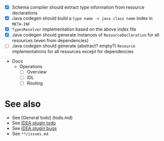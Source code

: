 - [x] Schema compiler should extract type information from resource declarations
- [x] Java codegen should build a `type name -> java class name` index in `META-INF`
- [x] `TypesResolver` implementation based on the above index file
- [x] Java codegen should generate instances of `ResourceDeclaration` for all resources (even from dependencies)
- [ ] Java codegen should generate (abstract? empty?) `Resource` implementations for all resources except for dependencies

- Docs
  - Operations
    - [ ] Overview
    - [ ] IDL
    - [ ] Routing

# See also
- See [General todo] (todo.md)
- See [IDEA plugin todo](idea-plugin/todo.md)
- See [IDEA plugin bugs](idea-plugin/bugs.md)
- See `**/issues.md`
